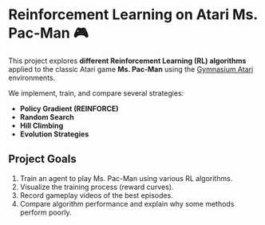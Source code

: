 # Reinforcement Learning on Atari Ms. Pac-Man 🎮

This project explores **different Reinforcement Learning (RL) algorithms** applied to the classic Atari game **Ms. Pac-Man** using the [Gymnasium Atari](https://gymnasium.farama.org/) environments.

We implement, train, and compare several strategies:
- **Policy Gradient (REINFORCE)**
- **Random Search**
- **Hill Climbing**
- **Evolution Strategies**

## Project Goals 
1. Train an agent to play Ms. Pac-Man using various RL algorithms.
2. Visualize the training process (reward curves).
3. Record gameplay videos of the best episodes.
4. Compare algorithm performance and explain why some methods perform poorly.
